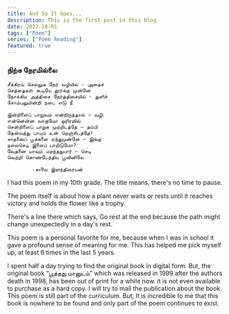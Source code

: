 ```yaml
---
title: And So It Goes...
description: This is the first post in this blog
date: 2022-18-01
tags: ["Poem"]
series: ["Poem Reading"]
featured: true
---
```



### நிற்க நேரமில்லை

    சீக்கிரம் செல்லுக நேர் வழியில் - அதைச்
    செத்தைகள் கூடியே தூர்க்கு முன்னே
    நோக்கிய அத்திசை நேர்த்திசையில் - துளிச்
    சோம்பலுமின்றி நடை எடு நீ
    
    இன்றிளைப் பாறுவம் என்றிருந்தால் – வழி
    என்னென்ன வாகுமோ ஓரிரவில்
    சென்றிளைப் பாறுக முற்றிடத்தே – தம்பி
    தேன்வந்து பாயும் உன் நெஞ்சிடத்தே!
    சாதனைப் பூக்களை ஏந்துமுன்னே – இங்கு
    நல்லசெடி இளைப் பாறிடுமோ?
    வேதனை யாவும் மறந்ததுபார் – செடி
    வெற்றி கொண்டேந்திய பூவினிலே

            -சாலை இளந்திரையன்



I had this poem in my 10th grade.
The title means, there's no time to pause.

The poem itself is about how a plant never waits or rests until it reaches victory and holds the flower like a trophy.

There's a line there which says, Go rest at the end because the path might change unexpectedly in a day's rest.

This poem is a personal favorite for me, because when I was in school it gave a profound sense of meaning for me.
This has helped me pick myself up, at least 6 times in the last 5 years.

I spent half a day trying to find the original book in digital form. But, the original book “பூத்தது மானுடம்” which was released in 1999 after the authors death in 1998, has been out of print for a while now. it is not even available to purchase as a hard copy.
I will try to mail the publication about the book.
This poem is still part of the curriculum. But, It is incredible to me that this book is nowhere to be found and only part of the poem continues to exist. 



